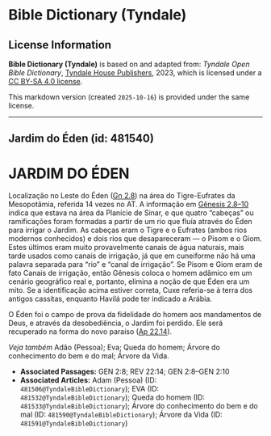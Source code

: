 # Bible Dictionary (Tyndale)

## License Information

**Bible Dictionary (Tyndale)** is based on and adapted from: _Tyndale Open Bible Dictionary_, [Tyndale House Publishers](https://tyndaleopenresources.com/), 2023, which is licensed under a [CC BY-SA 4.0 license](https://creativecommons.org/licenses/by-sa/4.0/legalcode.en).

This markdown version (created `2025-10-16`) is provided under the same license.



--------------------------------

## Jardim do Éden (id: 481540)

JARDIM DO ÉDEN
==============

Localização no Leste do Éden ([Gn 2\.8](https://ref.ly/Gen2:8)) na área do Tigre\-Eufrates da Mesopotâmia, referida 14 vezes no AT. A informação em [Gênesis 2\.8–10](https://ref.ly/Gen2:8-Gen2:10) indica que estava na área da Planície de Sinar, e que quatro “cabeças” ou ramificações foram formadas a partir de um rio que fluía através do Éden para irrigar o Jardim. As cabeças eram o Tigre e o Eufrates (ambos rios modernos conhecidos) e dois rios que desapareceram — o Pisom e o Giom. Estes últimos eram muito provavelmente canais de água naturais, mais tarde usados como canais de irrigação, já que em cuneiforme não há uma palavra separada para “rio” e “canal de irrigação”. Se Pisom e Giom eram de fato Canais de irrigação, então Gênesis coloca o homem adâmico em um cenário geográfico real e, portanto, elimina a noção de que Éden era um mito. Se a identificação acima estiver correta, Cuxe referia\-se à terra dos antigos cassitas, enquanto Havilá pode ter indicado a Arábia.

O Éden foi o campo de prova da fidelidade do homem aos mandamentos de Deus, e através da desobediência, o Jardim foi perdido. Ele será recuperado na forma do novo paraíso ([Ap 22\.14](https://ref.ly/Rev22:14)).

*Veja também* Adão (Pessoa); Eva; Queda do homem; Árvore do conhecimento do bem e do mal; Árvore da Vida.

* **Associated Passages:** GEN 2:8; REV 22:14; GEN 2:8–GEN 2:10
* **Associated Articles:** Adam (Pessoa) (ID: `481506@TyndaleBibleDictionary`); EVA (ID: `481532@TyndaleBibleDictionary`); Queda do homem (ID: `481533@TyndaleBibleDictionary`); Árvore do conhecimento do bem e do mal (ID: `481590@TyndaleBibleDictionary`); Árvore da Vida (ID: `481591@TyndaleBibleDictionary`)

